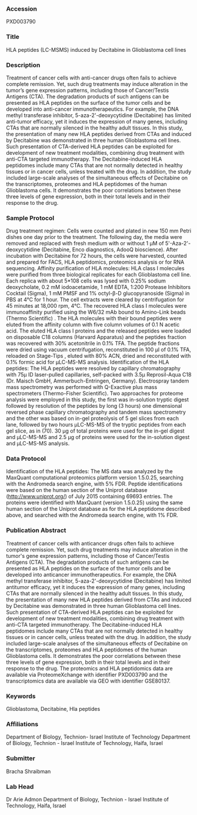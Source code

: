 ### Accession
PXD003790

### Title
HLA peptides (LC-MSMS) induced by Decitabine in Glioblastoma cell lines

### Description
Treatment of cancer cells with anti-cancer drugs often fails to achieve complete remission. Yet, such drug treatments may induce alteration in the tumor’s gene expression patterns, including those of Cancer/Testis Antigens (CTA). The degradation products of such antigens can be presented as HLA peptides on the surface of the tumor cells and be developed into anti-cancer immunotherapeutics. For example, the DNA methyl transferase inhibitor, 5-aza-2'-deoxycytidine (Decitabine) has limited anti-tumor efficacy, yet it induces the expression of many genes, including CTAs that are normally silenced in the healthy adult tissues. In this study, the presentation of many new HLA peptides derived from CTAs and induced by Decitabine was demonstrated in three human Glioblastoma cell lines. Such presentation of CTA-derived HLA peptides can be exploited for development of new treatment modalities, combining drug treatment with anti-CTA targeted immunotherapy. The Decitabine-induced HLA peptidomes include many CTAs that are not normally detected in healthy tissues or in cancer cells, unless treated with the drug. In addition, the study included large-scale analyses of the simultaneous effects of Decitabine on the transcriptomes, proteomes and HLA peptidomes of the human Glioblastoma cells. It demonstrates the poor correlations between these three levels of gene expression, both in their total levels and in their response to the drug.

### Sample Protocol
Drug treatment regimen: Cells were counted and plated in new 150 mm Petri dishes one day prior to the treatment. The following day, the media were removed and replaced with fresh medium with or without 1 μM of 5'-Aza-2'-deoxycytidine (Decitabine, Enco diagnostics, AdooQ bioscience). After incubation with Decitabine for 72 hours, the cells were harvested, counted and prepared for FACS, HLA peptidomics, proteomics analysis or for RNA sequencing.  Affinity purification of HLA molecules: HLA class I molecules were purified from three biological replicates for each Glioblastoma cell line. Each replica with about 5*108 cells was lysed with 0.25% sodium deoxycholate, 0.2 mM iodoacetamide, 1 mM EDTA, 1:200 Protease Inhibitors Cocktail (Sigma), 1 mM PMSF and 1% octyl-β-D glucopyranoside (Sigma) in PBS at 4°C for 1 hour. The cell extracts were cleared by centrifugation for 45 minutes at 18,000 rpm, 4°C. The recovered HLA class I molecules were immunoaffinity purified using the W6/32 mAb bound to Amino-Link beads (Thermo Scientific) . The HLA molecules with their bound peptides were eluted from the affinity column with five column volumes of 0.1 N acetic acid. The eluted HLA class I proteins and the released peptides were loaded on disposable C18 columns (Harvard Apparatus) and the peptides fraction was recovered with 30% acetonitrile in 0.1% TFA. The peptide fractions were dried using vacuum centrifugation, reconstituted in 100 μl of 0.1% TFA, reloaded on Stage-Tips , eluted with 80% ACN, dried and reconstituted with 0.1% formic acid for μLC-MS-MS analysis.   Identification of the HLA peptides: The HLA peptides were resolved by capillary chromatography with 75µ ID laser-pulled capillaries, self-packed with 3.5µ Reprosil-Aqua C18 (Dr. Maisch GmbH, Ammerbuch-Entringen, Germany). Electrospray tandem mass spectrometry was performed with Q-Exactive plus mass spectrometers (Thermo-Fisher Scientific). Two approaches for proteome analysis were employed in this study, the first was in-solution tryptic digest followed by resolution of the peptides by long (3 hours) one dimensional reversed phase capillary chromatography and tandem mass spectrometry and the other was based on in-gel proteolysis of 5 gel slices from each lane, followed by two hours μLC-MS-MS of the tryptic peptides from each gel slice, as in (70). 30 µg of total proteins were used for the in-gel digest and μLC-MS-MS and 2.5 µg of proteins were used for the in-solution digest and μLC-MS-MS analysis.

### Data Protocol
Identification of the HLA peptides:  The MS data was analyzed by the MaxQuant computational proteomics platform version 1.5.0.25, searching with the Andromeda search engine, with 5% FDR. Peptide identifications were based on the human section of the Uniprot database (http://www.uniprot.org/) of July 2015 containing 69693 entries. The proteins were identified with MaxQuant (version 1.5.0.25) using the same human section of the Uniprot database as for the HLA peptidome described above, and searched with the Andromeda search engine, with 1% FDR.

### Publication Abstract
Treatment of cancer cells with anticancer drugs often fails to achieve complete remission. Yet, such drug treatments may induce alteration in the tumor's gene expression patterns, including those of Cancer/Testis Antigens (CTA). The degradation products of such antigens can be presented as HLA peptides on the surface of the tumor cells and be developed into anticancer immunotherapeutics. For example, the DNA methyl transferase inhibitor, 5-aza-2'-deoxycytidine (Decitabine) has limited antitumor efficacy, yet it induces the expression of many genes, including CTAs that are normally silenced in the healthy adult tissues. In this study, the presentation of many new HLA peptides derived from CTAs and induced by Decitabine was demonstrated in three human Glioblastoma cell lines. Such presentation of CTA-derived HLA peptides can be exploited for development of new treatment modalities, combining drug treatment with anti-CTA targeted immunotherapy. The Decitabine-induced HLA peptidomes include many CTAs that are not normally detected in healthy tissues or in cancer cells, unless treated with the drug. In addition, the study included large-scale analyses of the simultaneous effects of Decitabine on the transcriptomes, proteomes and HLA peptidomes of the human Glioblastoma cells. It demonstrates the poor correlations between these three levels of gene expression, both in their total levels and in their response to the drug. The proteomics and HLA peptidomics data are available via ProteomeXchange with identifier PXD003790 and the transcriptomics data are available via GEO with identifier GSE80137.

### Keywords
Glioblastoma, Decitabine, Hla peptides

### Affiliations
Department of Biology, Technion- Israel Institute of Technology
Department of Biology, Technion - Israel Institute of Technology, Haifa, Israel

### Submitter
Bracha Shraibman

### Lab Head
Dr Arie Admon
Department of Biology, Technion - Israel Institute of Technology, Haifa, Israel


